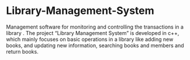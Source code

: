 # Library-Management-System
Management software for monitoring and controlling the transactions in a library . The project “Library Management System” is developed in c++, which mainly focuses on basic operations in a library like adding new books, and updating new information, searching books and members and return books.
